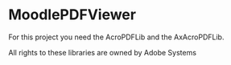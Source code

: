 # MoodlePDFViewer

For this project you need the AcroPDFLib and the AxAcroPDFLib. 

All rights to these libraries are owned by Adobe Systems 
